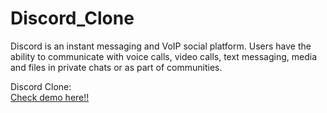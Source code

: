 # Discord_Clone
Discord is an instant messaging and VoIP social platform. Users have the ability to communicate with voice calls, video calls, text messaging, media and files in private chats or as part of communities.

Discord Clone:
<br/>
<a href="https://discordc.vercel.app/" target="_blank" >Check demo here!!</a>


